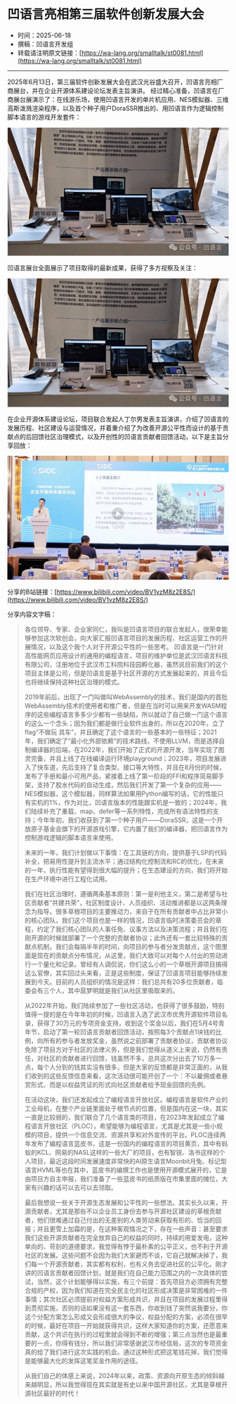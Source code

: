 # 凹语言亮相第三届软件创新发展大会

- 时间：2025-06-18
- 撰稿：凹语言开发组
- 转载请注明原文链接：[https://wa-lang.org/smalltalk/st0081.html](https://wa-lang.org/smalltalk/st0081.html)

---

2025年6月13日，第三届软件创新发展大会在武汉光谷盛大召开，凹语言亮相厂商展台，并在企业开源体系建设论坛发表主旨演讲。
经过精心准备，凹语言在厂商展台展演示了：在线游乐场，使用凹语言开发的单片机应用、NES模拟器、三维高斯泼溅渲染程序，以及首个种子用户DoraSSR推出的、用凹语言作为逻辑控制脚本语言的游戏开发套件：

![](/st0081-01.png)

凹语言展台全面展示了项目取得的最新成果，获得了多方视察及关注：

![](/st0081-01.png)

在企业开源体系建设论坛，项目联合发起人丁尔男发表主旨演讲，介绍了凹语言的发展历程、社区建设与运营情况，并着重介绍了为改善开源公平性而设计的基于贡献点的后回馈社区治理模式，以及开创性的凹语言贡献者回馈活动，以下是主旨分享回放：

[![](/st0081-03.png)](https://www.bilibili.com/video/BV1vzM8z2E8S/)

分享的B站链接：[https://www.bilibili.com/video/BV1vzM8z2E8S/](https://www.bilibili.com/video/BV1vzM8z2E8S/)

分享内容文字稿：

> 各位领导、专家、企业家同仁，我叫是凹语言项目的联合发起人，很荣幸能够参加这次软创会，向大家汇报凹语言项目的发展历程、社区运营工作的开展情况，以及这个我个人对于开源公平性的一些思考。 凹语言是一门针对高性能网页应用设计的通用的编程语言，项目的维护单位是武汉凹语言科技有限公司，注册地位于武汉市工科院科技园孵化器，虽然说目前我们的这个项目主体是公司，但是凹语言是基于社区开源的方式发展起来的，并且今后也将继续保持这种社区治理的模式。
>
> 2019年前后，出现了一门叫做叫WebAssembly的技术，我们是国内的首批WebAssembly技术的使用者和推广者，但是在当时可以用来开发WASM程序的这些编程语言多多少少都有一些缺陷，所以就动了自己做一门这个语言的这么一个念头；因为我们都是做行业软件出身的，所以在2020年，立了flag“不做玩 具车”，并且确定了这个语言的一些基本的一些特征；2021年，我们确定了“最小化外部依赖”的技术路线，不使用LLVM，而是选择自制编译器的后端，在2022年，我们开始了正式的开源开发，当年实现了图灵完备，并且上线了在线编译运行环境playground；2023年，项目发展进入了快车道，先后支持了复合类型、接口等大特性，并且在8月份的时候，发布了手册和最小可用产品，紧接着上线了第一阶段的FFI和程序简易脚手架，支持了胶水代码的自动生成，然后我们开发了第一个复杂的应用——NES模拟器，这个模拟器，同样算法如果用Python编写的话，它的性能只有实机的1%，作为对比，凹语言版本的性能跟实机是一致的；2024年，我们陆续补充了重载、map、defer等一系列特性，完成所有语法特性的支持；今年年初，我们收获到了第一个种子用户——DoraSSR，这是一个开放原子基金会旗下的开源游戏引擎，它内置了我们的编译器，把凹语言作为控制游戏逻辑的脚本语言来使用。
> 
> 未来的一年，我们计划做以下事情：在工具链的方向，提供基于LSP的代码补全，把易用性提升到主流水平；通过结构化控制流和RC的优化，在未来的一年，执行性能有望得到很大幅的提升；在生态建设的方向，我们将开始在生产环境中进行工程化试用。
> 
> 我们在社区治理时，遵循两条基本原则：第一是利他主义，第二是希望与社区贡献者“共建共荣”，社区制度设计、人员组织、活动推进都是以这两条理念为指导。很多草根项目的主要推动力，来自于在所有贡献者中占比非常小的核心团队，我们这个项目也是一样的情况，凹语言临时决策委员会的章程，约定了我们核心团队的人事任免、议事方法以及决策流程；并且我们在刚开源的时候就部署了一个完整的贡献者协议；此外还有一套比较特殊的贡献点机制，我们会每隔半年的时间，向项目的参与者分发贡献点，这个图里面是现在的贡献点分布情况，从这里，我们大致可以对每个人付出的劳动进行一个量化和记录。曾经有人调侃说，你们这么小的一个草根开源项目搞得这么官僚，其实回过头来看，正是这些制度，保证了凹语言项目能够持续发展到今天。目前的人员组织的情况是这样：我们总共有20多位贡献者，临委会有三个人，其中扈梦明就是我们从社区里吸取来的。
> 
> 从2022年开始，我们陆续参加了一些社区活动，也获得了很多鼓励，特别值得一提的是在今年年初的时候，凹语言入选了武汉市优秀开源软件项目名录，获得了30万元的专项资金支持，收到这个奖金以后，我们在5月4号青年节，启动了第一轮凹语言贡献者回馈活动，按照每3个贡献点1块钱的比例，向所有的参与者发放奖金，虽然说之前部署了贡献者协议，贡献者协议免除了项目方对于社区的法律义务，但是我们觉得从道义上来说，仍然有责任，对社区的贡献者进行回馈，钱虽然不多，总共这次分出去了10万多一点，每个人分到的钱其实没有很多，但是大家的反馈都是非常正面的，从我们收到的这些反馈信息来看，这次活动很可能开创了一个：不以雇佣或者悬赏形式、而是以权益凭证的形式向社区贡献者给予现金回馈的先例。
> 
> 在活动这块，我们还发起成立了编程语言开放社区。编程语言是软件产业的工业母机，在整个产业链里面处于根节点的位置，但是国内在这一块，其实一直是比较弱的，我们联合了几个语言类的项目，在2023年发起成立了编程语言开放社区（PLOC），希望能够为编程语言，尤其是尤其是一些小规模的项目，提供一个信息交流、资源共享和对外宣传的平台。PLOC连续两年发布了编程语言蓝皮书，这是一份国内的编程语言的项目黄页，其中有蚂蚁的KCL、网易的NASL这样的一些大厂的项目，也有智锐、洛书这样的个人项目，最近这段时间发展速度非常快的AI原生语言Moonbit月兔、标记型语言HVML等也在其中，蓝皮书的编撰工作也是使用开源模式展开的，它是由项目方自主申报，我们准备了一些蓝皮书的纸质版在市集里面的摊位，大家有兴趣的话可以去可以去领取。
> 
> 最后我想说一些关于开源生态发展和公平性的一些想法。其实长久以来，开源贡献者，尤其是那些不以企业员工身份去参与开源社区建设的草根贡献者，他们很难通过自己付出的无差别的人类劳动来获取有形的、恰当的回报；并且更雪上加霜的是，在这种客观情况之下，存在一些声音：甚至要求我们这些开源贡献者在完全放弃自己的权益的同时，持续的用爱发电，这种单向的、苛刻的道德要求，我觉得有悖于最朴素的公平正义，也不利于开源社区的发展。这些问题不会因为我们大家避而不谈，它自己就解决掉了，我们每一个开源贡献者，其实都有权利，也有义务去促进社区的公平化。刚才讲的凹语言贡献者回馈计划，就是我们在自己能力范围之内的一次具体的尝试，当然，这个计划能够得以实施，有三个前提：首先项目方必须拥有完整合规的产权，因为我们知道在完全民主化的社区形成决策是非常困难的一件事情；其次社区必须提前对权益方案形成共识，并且在项目的发展过程里得到贯彻实施，否则的话如果没有这一套东西，你收到钱了突然说我要分，你这个分配方案怎么形成又会形成很大的争议，权益分配的方案，必须在很早的时候，最好在项目一开始就获得共识，这样大家知道你的方案，还愿意来贡献，这个共识在执行的过程里就会得到不断的增强；第三点当然也是最重要的一点，你得有钱分，所以我们非常感谢武汉市经信局，这次的专项资金真的给了我们进行这次实践的机会。通过这种形式把这笔钱花掉，我们觉得是能够最大化的发挥这笔奖金作用的途径。
> 
> 从我们自己的体感上来说，2024年以来，政策、资源向开原生态的倾斜越来越明显，所以我觉得现在其实就是有史以来中国开源社区，尤其是草根开源社区最好的时代！
